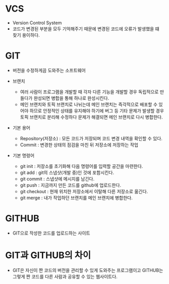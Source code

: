# VCS

- Version Control System
- 코드가 변경된 부분을 모두 기억해주기 때문에 변경된 코드에 오류가 발생했을 떄 찾기 용이하다.

# GIT

- 버전을 수정하게끔 도와주는 소프트웨어

- 브랜치
  - 여러 사람이 프로그램을 개발할 때 각자 다른 기능을 개발할 경우 독립적으로 만들다가 완성되면 병합을 통해 하나로 완성시킨다.
  - 메인 브랜치와 토픽 브랜치로 나뉘는데 메인 브랜치는 즉각적으로 배포할 수 있어야 하므로 안정적인 상태를 유지해야 하기에 버그 등 기타 문제가 발생할 경우 토픽 브랜치로 분리해 수정하다 문제가 해결되면 메인 브랜치로 다시 병합한다.

- 기본 용어
  	- Repository(저장소) : 모든 코드가 저장되며 코드 변경 내역을 확인할 수 있다.
  	- Commit : 변경한 상태의 점검을 마친 뒤 저장소에 저장하는 작업

- 기본 명령어
  - git init : 저장소를 초기화해 다음 명령어를 입력할 공간을 마련한다.
  - git add : git의 스냅샷(개발 중)인 것에 포함시킨다.
  - git commit : 스냅샷에 메시지를 남긴다.
  - git push : 지금까지 만든 코드를 github에 업로드한다.
  - git checkout : 현재 위치한 저장소에서 이탈해 다른 저장소로 옮긴다.
  - git merge : 내가 작업하던 브랜치를 메인 브랜치에 병합한다.

# GITHUB

- GIT으로 작성한 코드를 업로드하는 사이트

# GIT과 GITHUB의 차이

- GIT은 자신이 짠 코드의 버전을 관리할 수 있게 도와주는 프로그램이고 GITHUB는 그렇게 짠 코드를 다른 사람과 공유할 수 있는 웹사이트다.
